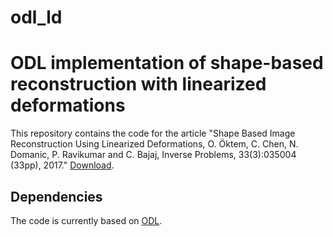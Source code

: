 # odl_ld

ODL implementation of shape-based reconstruction with linearized deformations
=======================================================================

This repository contains the code for the article "Shape Based Image Reconstruction Using Linearized Deformations, O. Öktem, C. Chen, N. Domanic, P. Ravikumar and C. Bajaj, Inverse Problems, 33(3):035004 (33pp), 2017." [Download](http://iopscience.iop.org/article/10.1088/1361-6420/aa55af).

Dependencies
------------
The code is currently based on [ODL](https://github.com/odlgroup/odl).
